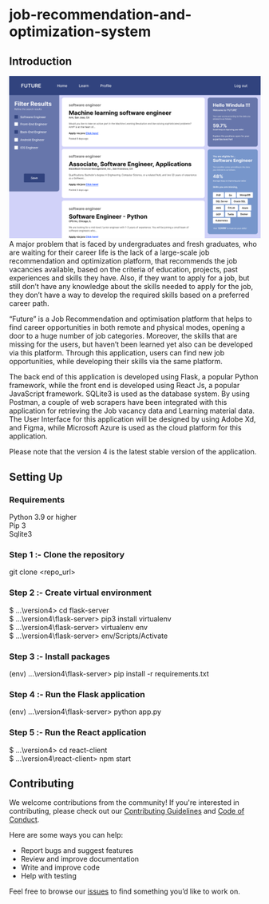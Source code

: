 # job-recommendation-and-optimization-system

## Introduction
![Alt text](home.png)
A major problem that is faced by undergraduates and fresh graduates, who are waiting for their career life is the lack of a large-scale job recommendation and optimization platform, that recommends the job vacancies available, based on the criteria of education, projects, past experiences and skills they have. Also, if they want to apply for a job, but still don’t have any knowledge about the skills needed to apply for the job, they don’t have a way to develop the required skills based on a preferred career path. 

“Future” is a Job Recommendation and optimisation platform that helps to find career opportunities in both remote and physical modes, opening a door to a huge number of job categories. Moreover, the skills that are missing for the users, but haven’t been learned yet also can be developed via this platform. Through this application, users can find new job opportunities, while developing their skills via the same platform. 

The back end of this application is developed using Flask, a popular Python framework, while the front end is developed using React Js, a popular JavaScript framework. SQLite3 is used as the database system. By using Postman, a couple of web scrapers have been integrated with this application for retrieving the Job vacancy data and Learning material data. The User Interface for this application will be designed by using Adobe Xd, and Figma, while Microsoft Azure is used as the cloud platform for this application.

Please note that the version 4 is the latest stable version of the application.

## Setting Up
### Requirements
Python 3.9 or higher<br>
Pip 3<br>
Sqlite3<br>

### Step 1 :- Clone the repository
git clone <repo_url><br>

### Step 2 :- Create virtual environment
$ ...\version4> cd flask-server<br>
$ ...\version4\flask-server> pip3 install virtualenv<br>
$ ...\version4\flask-server> virtualenv env<br>
$ ...\version4\flask-server> env/Scripts/Activate<br>

### Step 3 :- Install packages
(env) ...\version4\flask-server> pip install -r requirements.txt<br>

### Step 4 :- Run the Flask application
(env) ...\version4\flask-server> python app.py<br>

### Step 5 :- Run the React application
$ ...\version4> cd react-client<br>
$ ...\version4\react-client> npm start<br>

## Contributing
We welcome contributions from the community! If you're interested in contributing, please check out our [Contributing Guidelines](CONTRIBUTING.md) and [Code of Conduct](CODE_OF_CONDUCT.md).

Here are some ways you can help:
- Report bugs and suggest features
- Review and improve documentation
- Write and improve code
- Help with testing

Feel free to browse our [issues](https://github.com/windulad/job-recommendation-and-optimization-system/issues) to find something you’d like to work on.
